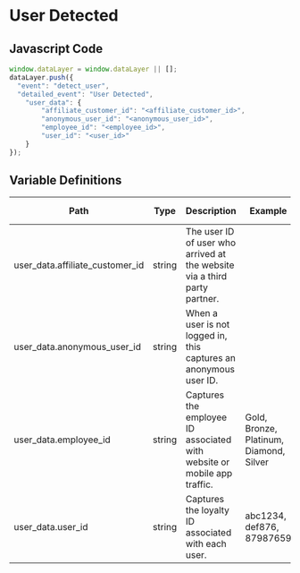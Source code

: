 # User Detected

### 

## Javascript Code
```js
window.dataLayer = window.dataLayer || [];
dataLayer.push({
  "event": "detect_user",
  "detailed_event": "User Detected",
    "user_data": {
        "affiliate_customer_id": "<affiliate_customer_id>",
        "anonymous_user_id": "<anonymous_user_id>",
        "employee_id": "<employee_id>",
        "user_id": "<user_id>"
    }
});
```

## Variable Definitions

|Path|Type|Description|Example|Pattern|Min Length|Max Length|Minimum|Maximum|Multiple Of|
| --- | --- | --- | --- | --- | --- | --- | --- | --- | --- |
|user_data.affiliate_customer_id|string|The user ID of user who arrived at the website via a third party partner.||||||||
|user_data.anonymous_user_id|string|When a user is not logged in, this captures an anonymous user ID.||||||||
|user_data.employee_id|string|Captures the employee ID associated with website or mobile app traffic.|Gold, Bronze, Platinum, Diamond, Silver|||||||
|user_data.user_id|string|Captures the loyalty ID associated with each user.|abc1234, def876, 87987659|||||||




